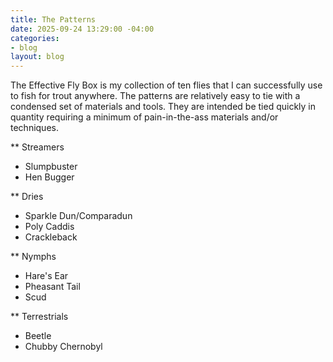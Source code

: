 ```yaml
---
title: The Patterns
date: 2025-09-24 13:29:00 -04:00
categories:
- blog
layout: blog
---
```


The Effective Fly Box is my collection of ten flies that I can successfully use to fish for trout anywhere.  The patterns are relatively easy to tie with a condensed set of materials and tools.  They are intended be tied quickly in quantity requiring a minimum of pain-in-the-ass materials and/or techniques.

** Streamers
* Slumpbuster
* Hen Bugger

** Dries
* Sparkle Dun/Comparadun
* Poly Caddis
* Crackleback

** Nymphs
* Hare's Ear
* Pheasant Tail
* Scud

** Terrestrials
* Beetle
* Chubby Chernobyl